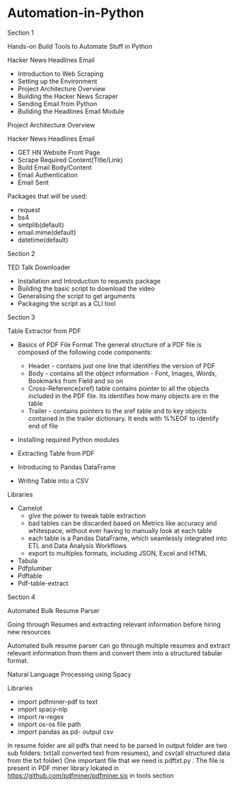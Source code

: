 # Automation-in-Python
Section 1

Hands-on Build Tools to Automate Stuff in Python

Hacker News Headlines Email

- Introduction to Web Scraping
- Setting up the Environment
- Project Architecture Overview
- Building the Hacker News Scraper
- Sending Email from Python
- Building the Headlines Email Module

Project Architecture Overview

Hacker News Headlines Email
- GET HN Website Front Page
- Scrape Required Content(Title/Link)
- Build Email Body/Content
- Email Authentication
- Email Sent

Packages that will be used:
- request
- bs4
- smtplib(default)
- email.mime(default)
- datetime(default)

Section 2

TED Talk Downloader

- Installation and Introduction to requests package
- Building the basic script to download the video
- Generalising the script to get arguments
- Packaging the script as a CLI tool

Section 3

Table Extractor from PDF

- Basics of PDF File Format
  The general structure of a PDF file is composed of the following code components:
  - Header - contains just one line that identifies the version of PDF
  - Body - contains all the object information - Font, Images, Words, Bookmarks from Field and so on
  - Cross-Reference(xref) table contains pointer to all the objects included in the PDF file.
    Its identifies how many objects are in the table
  - Trailer - contains pointers to the xref table and to key objects contained in the trailer dictionary. 
    It ends with %%EOF to identify end of file
  
- Installing required Python modules
- Extracting Table from PDF
- Introducing to Pandas DataFrame
- Writing Table into a CSV

Libraries

- Camelot
  - give the power to tweak table extraction
  - bad tables can be discarded based on Metrics like accuracy and whitespace,
  without ever having to manually look at each table
  - each table is a Pandas DataFrame, which seamlessly integrated into ETL and Data Analysis Workflows
  - export to multiples formats, including JSON, Excel and HTML
- Tabula
- Pdfplumber
- Pdftable
- Pdf-table-extract

Section 4

Automated Bulk Resume Parser

Going through Resumes and extracting relevant information before hiring new resources
 
Automated bulk resume parser can go through multiple resumes and extract relevant information from them and
convert them into a structured tabular format.

Natural Language Processing using Spacy

Libraries

- import pdfminer-pdf to text
- import spacy-nlp
- import re-regex
- import os-os file path
- import pandas as pd- output csv

In resume folder are all pdfs that need to be parsed
In output folder are two sub folders: txt(all converted text from resumes), 
and csv(all structured data from the txt folder)
One important file that we need is pdftxt.py . The file is present in PDF miner library lokated in
https://github.com/pdfminer/pdfminer.six in tools section